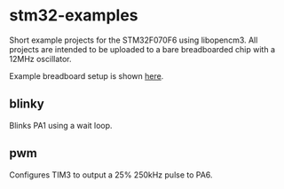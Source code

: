 # stm32-examples
Short example projects for the STM32F070F6 using libopencm3. All projects are intended to be uploaded to a bare breadboarded chip with a 12MHz oscillator.

Example breadboard setup is shown [here](https://twitter.com/shinewavegcn/status/842257523717603328).

## blinky
Blinks PA1 using a wait loop.

## pwm
Configures TIM3 to output a 25% 250kHz pulse to PA6.

